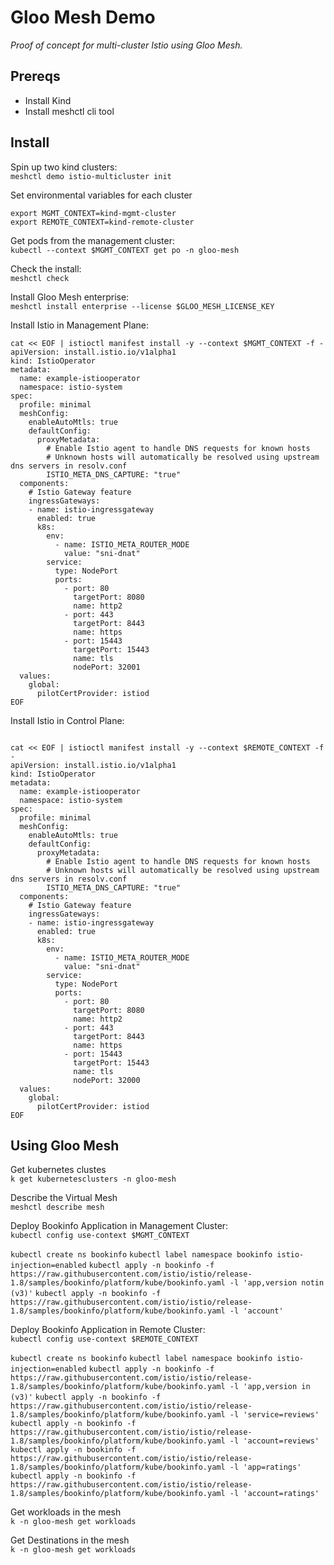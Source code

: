# Gloo Mesh Demo
_Proof of concept for multi-cluster Istio using Gloo Mesh._

## Prereqs
- Install Kind
- Install meshctl cli tool

## Install
Spin up two kind clusters:  
`meshctl demo istio-multicluster init`

Set environmental variables for each cluster
```
export MGMT_CONTEXT=kind-mgmt-cluster
export REMOTE_CONTEXT=kind-remote-cluster
```

Get pods from the management cluster:  
`kubectl --context $MGMT_CONTEXT get po -n gloo-mesh`

Check the install:  
`meshctl check`

Install Gloo Mesh enterprise:  
`meshctl install enterprise --license $GLOO_MESH_LICENSE_KEY`

Install Istio in Management Plane:  
```
cat << EOF | istioctl manifest install -y --context $MGMT_CONTEXT -f -
apiVersion: install.istio.io/v1alpha1
kind: IstioOperator
metadata:
  name: example-istiooperator
  namespace: istio-system
spec:
  profile: minimal
  meshConfig:
    enableAutoMtls: true
    defaultConfig:
      proxyMetadata:
        # Enable Istio agent to handle DNS requests for known hosts
        # Unknown hosts will automatically be resolved using upstream dns servers in resolv.conf
        ISTIO_META_DNS_CAPTURE: "true"
  components:
    # Istio Gateway feature
    ingressGateways:
    - name: istio-ingressgateway
      enabled: true
      k8s:
        env:
          - name: ISTIO_META_ROUTER_MODE
            value: "sni-dnat"
        service:
          type: NodePort
          ports:
            - port: 80
              targetPort: 8080
              name: http2
            - port: 443
              targetPort: 8443
              name: https
            - port: 15443
              targetPort: 15443
              name: tls
              nodePort: 32001
  values:
    global:
      pilotCertProvider: istiod
EOF
```

Install Istio in Control Plane: 
```

cat << EOF | istioctl manifest install -y --context $REMOTE_CONTEXT -f -
apiVersion: install.istio.io/v1alpha1
kind: IstioOperator
metadata:
  name: example-istiooperator
  namespace: istio-system
spec:
  profile: minimal
  meshConfig:
    enableAutoMtls: true
    defaultConfig:
      proxyMetadata:
        # Enable Istio agent to handle DNS requests for known hosts
        # Unknown hosts will automatically be resolved using upstream dns servers in resolv.conf
        ISTIO_META_DNS_CAPTURE: "true"
  components:
    # Istio Gateway feature
    ingressGateways:
    - name: istio-ingressgateway
      enabled: true
      k8s:
        env:
          - name: ISTIO_META_ROUTER_MODE
            value: "sni-dnat"
        service:
          type: NodePort
          ports:
            - port: 80
              targetPort: 8080
              name: http2
            - port: 443
              targetPort: 8443
              name: https
            - port: 15443
              targetPort: 15443
              name: tls
              nodePort: 32000
  values:
    global:
      pilotCertProvider: istiod
EOF
```

## Using Gloo Mesh
Get kubernetes clustes  
`k get kubernetesclusters -n gloo-mesh`

Describe the Virtual Mesh  
`meshctl describe mesh`

Deploy Bookinfo Application in Management Cluster:  
`kubectl config use-context $MGMT_CONTEXT`

`kubectl create ns bookinfo`
`kubectl label namespace bookinfo istio-injection=enabled`
​
`kubectl apply -n bookinfo -f https://raw.githubusercontent.com/istio/istio/release-1.8/samples/bookinfo/platform/kube/bookinfo.yaml -l 'app,version notin (v3)'`
`kubectl apply -n bookinfo -f https://raw.githubusercontent.com/istio/istio/release-1.8/samples/bookinfo/platform/kube/bookinfo.yaml -l 'account'`

Deploy Bookinfo Application in Remote Cluster:  
`kubectl config use-context $REMOTE_CONTEXT`

`kubectl create ns bookinfo`
`kubectl label namespace bookinfo istio-injection=enabled`
​
`kubectl apply -n bookinfo -f https://raw.githubusercontent.com/istio/istio/release-1.8/samples/bookinfo/platform/kube/bookinfo.yaml -l 'app,version in (v3)'` 
`kubectl apply -n bookinfo -f https://raw.githubusercontent.com/istio/istio/release-1.8/samples/bookinfo/platform/kube/bookinfo.yaml -l 'service=reviews'`
`kubectl apply -n bookinfo -f https://raw.githubusercontent.com/istio/istio/release-1.8/samples/bookinfo/platform/kube/bookinfo.yaml -l 'account=reviews'` 
`kubectl apply -n bookinfo -f https://raw.githubusercontent.com/istio/istio/release-1.8/samples/bookinfo/platform/kube/bookinfo.yaml -l 'app=ratings' `
`kubectl apply -n bookinfo -f https://raw.githubusercontent.com/istio/istio/release-1.8/samples/bookinfo/platform/kube/bookinfo.yaml -l 'account=ratings'` 


Get workloads in the mesh  
`k -n gloo-mesh get workloads`

Get Destinations in the mesh  
`k -n gloo-mesh get workloads`